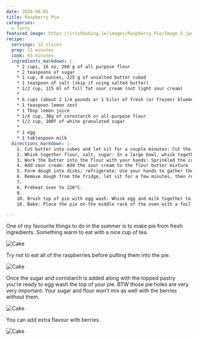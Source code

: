 ```yaml
---
date: 2020-08-01
title: Raspberry Pie
categories:
  - Tarts
featured_image: https://irishbaking.ie/images/Raspberry_Pie/Image_5.jpg
recipe:
  servings: 12 slices
  prep: 15 minutes
  cook: 65 minutes
  ingredients_markdown: |-
    * 2 cups, 16 oz, 260 g of all purpose flour
    * 2 teaspoons of sugar
    * 1 cup, 8 ounces, 225 g of unsalted butter cubed
    * 1 teaspoon of salt (skip if using salted butter)
    * 1/2 cup, 115 ml of full fat sour cream (not light sour cream)
    * 
    * 6 cups (about 2 1/4 pounds or 1 kilo) of fresh (or frozen) blueberries, rinsed and stems removed (if using frozen, defrost and drain first)
    * 1 teaspoon lemon zest
    * 1 Tbsp lemon juice
    * 1/4 cup, 30g of cornstarch or all-purpose flour
    * 1/2 cup, 100f of white granulated sugar
    * 
    * 1 egg
    * 1 tablespoon milk
  directions_markdown: |-
    1. Cut butter into cubes and let sit for a couple minutes: Cut the butter into cubes and put in a warm spot to take the chill off (don't soften the butter, just let it sit out for a couple minutes when you take it out of the fridge)
    2. Whisk together flour, salt, sugar: In a large bowl, whisk together the flour, salt, and sugar.
    3. Work the butter into the flour with your hands: Sprinkled the cubes of butter over the flour. Use your clean hands to squish the flour and butter together with your thumbs, fingers, and knuckles. Work the butter into the dough until you have what resembles a coarse meal with some flattened chunks of butter.
    4. Add sour cream: Add the sour cream to the flour butter mixture
    5. Form dough into disks, refrigerate: Use your hands to gather the pastry dough together into a large ball. Use a knife to cut the ball in half. Form into two disks. As you work the dough into disks, it should end up smooth, having the consistency of Play-Doh. Don't worry about over-working this dough. Form the disks so that there are no cracks. Sprinkle all over with a little flour. Wrap tightly with plastic wrap. Once you wrap the dough disk in plastic wrap, you can massage the dough and the edges with your warm hands to close any cracks. Chill in the refrigerator for an hour or up to a day ahead.
    6. Remove dough from the fridge, let sit for a few minutes, then roll out: After the dough has been sitting in the fridge for an hour, remove it and let it sit for 5-10 minutes at room temperature to become more malleable before rolling out. If it still feels too stiff to roll out, hold your hands around the edges to soften.
    7. 
    8. Preheat oven to 220°C.
    9. 
    10. Brush top of pie with egg wash: Whisk egg and milk together to make an egg wash. Brush the top crust with egg wash. Score the pie on the top with several cuts (so steam can escape while cooking).
    10. Bake: Place the pie on the middle rack of the oven with a foil or Silpat lined baking pan positioned on the lower rack to catch any filling that may bubble over. Bake for 20 minutes at 220°C. Reduce heat to 180°C and bake for 30 to 40 minutes more or until juices are bubbling and have thickened.

---
```

One of my favourite things to do in the summer is to make pie from fresh ingredients. Something warm to eat with a nice cup of tea.

![Cake](https://irishbaking.ie/images/Raspberry_Pie/Image_2.jpg)

Try not to eat all of the raspberries before putting them into the pie.

![Cake](https://irishbaking.ie/images/Raspberry_Pie/Image_4.jpg)

Once the sugar and cornstarch is added along with the topped pastry you're ready to egg wash the top of your pie.
BTW those pie holes are very very important. Your sugar and flour won't mix as well with the berries without them.

![Cake](https://irishbaking.ie/images/Raspberry_Pie/Image_5.jpg)

You can add extra flavour with berries.

![Cake](https://irishbaking.ie/images/Raspberry_Pie/Image_6.jpg)

